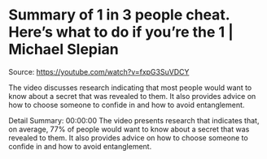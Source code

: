 # Summary of 1 in 3 people cheat. Here’s what to do if you’re the 1 | Michael Slepian

Source: https://youtube.com/watch?v=fxpG3SuVDCY

The video discusses research indicating that most people would want to know about a secret that was revealed to them. It also provides advice on how to choose someone to confide in and how to avoid entanglement.

Detail Summary: 
00:00:00
The video presents research that indicates that, on average, 77% of people would want to know about a secret that was revealed to them. It also provides advice on how to choose someone to confide in and how to avoid entanglement.


